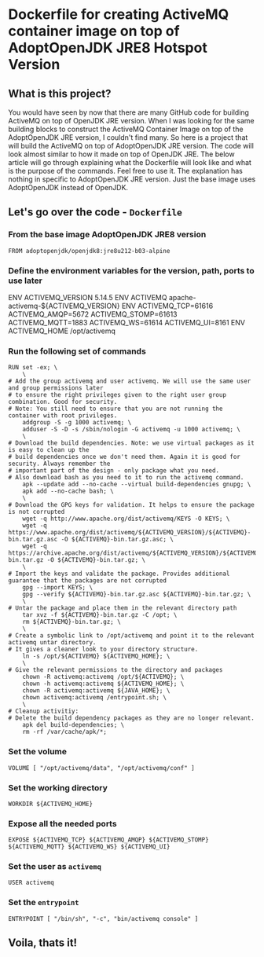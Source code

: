 # Dockerfile for creating ActiveMQ container image on top of AdoptOpenJDK JRE8 Hotspot Version

## What is this project?
You would have seen by now that there are many GitHub code for building ActiveMQ on top of OpenJDK JRE version. When I was looking for the same building blocks to construct the ActiveMQ Container Image on top of the AdoptOpenJDK JRE version, I couldn't find many. So here is a project that will build the ActiveMQ on top of AdoptOpenJDK JRE version. The code will look almost similar to how it made on top of OpenJDK JRE. The below article will go through explaining what the Dockerfile will look like and what is the purpose of the commands. Feel free to use it. The explanation has nothing in specific to AdoptOpenJDK JRE version. Just the base image uses AdoptOpenJDK instead of OpenJDK.

## Let's go over the code - `Dockerfile`
### From the base image AdoptOpenJDK JRE8 version
```
FROM adoptopenjdk/openjdk8:jre8u212-b03-alpine
```

### Define the environment variables for the version, path, ports to use later
ENV ACTIVEMQ_VERSION 5.14.5
ENV ACTIVEMQ apache-activemq-${ACTIVEMQ_VERSION}
ENV ACTIVEMQ_TCP=61616 ACTIVEMQ_AMQP=5672 ACTIVEMQ_STOMP=61613 ACTIVEMQ_MQTT=1883 ACTIVEMQ_WS=61614 ACTIVEMQ_UI=8161
ENV ACTIVEMQ_HOME /opt/activemq

### Run the following set of commands
```
RUN set -ex; \
    \
# Add the group activemq and user activemq. We will use the same user and group permissions later
# to ensure the right privileges given to the right user group combination. Good for security.
# Note: You still need to ensure that you are not running the container with root privileges.
    addgroup -S -g 1000 activemq; \
    adduser -S -D -s /sbin/nologin -G activemq -u 1000 activemq; \
    \
# Download the build dependencies. Note: we use virtual packages as it is easy to clean up the
# build dependencies once we don't need them. Again it is good for security. Always remember the
# important part of the design - only package what you need.
# Also download bash as you need to it to run the activemq command.
    apk --update add --no-cache --virtual build-dependencies gnupg; \
    apk add --no-cache bash; \
    \
# Download the GPG keys for validation. It helps to ensure the package is not corrupted
    wget -q http://www.apache.org/dist/activemq/KEYS -O KEYS; \
    wget -q https://www.apache.org/dist/activemq/${ACTIVEMQ_VERSION}/${ACTIVEMQ}-bin.tar.gz.asc -O ${ACTIVEMQ}-bin.tar.gz.asc; \
    wget -q https://archive.apache.org/dist/activemq/${ACTIVEMQ_VERSION}/${ACTIVEMQ}-bin.tar.gz -O ${ACTIVEMQ}-bin.tar.gz; \
    \
# Import the keys and validate the package. Provides additional guarantee that the packages are not corrupted
    gpg --import KEYS; \
    gpg --verify ${ACTIVEMQ}-bin.tar.gz.asc ${ACTIVEMQ}-bin.tar.gz; \
    \
# Untar the package and place them in the relevant directory path
    tar xvz -f ${ACTIVEMQ}-bin.tar.gz -C /opt; \
    rm ${ACTIVEMQ}-bin.tar.gz; \
    \
# Create a symbolic link to /opt/activemq and point it to the relevant activemq untar directory.
# It gives a cleaner look to your directory structure. 
    ln -s /opt/${ACTIVEMQ} ${ACTIVEMQ_HOME}; \
    \
# Give the relevant permissions to the directory and packages
    chown -R activemq:activemq /opt/${ACTIVEMQ}; \
    chown -h activemq:activemq ${ACTIVEMQ_HOME}; \
    chown -R activemq:activemq ${JAVA_HOME}; \
    chown activemq:activemq /entrypoint.sh; \
    \
# Cleanup activitiy:
# Delete the build dependency packages as they are no longer relevant. 
    apk del build-dependencies; \
    rm -rf /var/cache/apk/*;
```

### Set the volume
```
VOLUME [ "/opt/activemq/data", "/opt/activemq/conf" ]
```

### Set the working directory
```
WORKDIR ${ACTIVEMQ_HOME}
```

### Expose all the needed ports
```
EXPOSE ${ACTIVEMQ_TCP} ${ACTIVEMQ_AMQP} ${ACTIVEMQ_STOMP} ${ACTIVEMQ_MQTT} ${ACTIVEMQ_WS} ${ACTIVEMQ_UI}
```

### Set the user as `activemq`
```
USER activemq
```

### Set the `entrypoint`
```
ENTRYPOINT [ "/bin/sh", "-c", "bin/activemq console" ]
```

## Voila, thats it!
